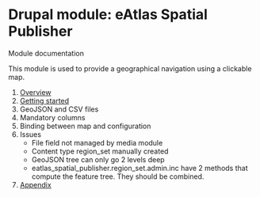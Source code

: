 # Drupal module: eAtlas Spatial Publisher

Module documentation

This module is used to provide a geographical navigation using a clickable map.

1. [Overview](docs/overview.md)
2. [Getting started](docs/getting-started.md)
3. GeoJSON and CSV files
4. Mandatory columns
5. Binding between map and configuration
6. Issues
    * File field not managed by media module
    * Content type region_set manually created
    * GeoJSON tree can only go 2 levels deep
    * eatlas_spatial_publisher.region_set.admin.inc have 2 methods that compute the feature tree. They should be combined.
7. [Appendix](docs/appendix.md)
